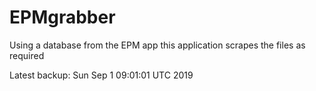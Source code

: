 # EPMgrabber
Using a database from the EPM app this application scrapes the files as required


Latest backup: Sun Sep 1 09:01:01 UTC 2019
